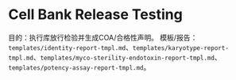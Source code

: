 # Cell Bank Release Testing

目的：执行库放行检验并生成COA/合格性声明。
模板/报告：`templates/identity-report-tmpl.md`、`templates/karyotype-report-tmpl.md`、`templates/myco-sterility-endotoxin-report-tmpl.md`、`templates/potency-assay-report-tmpl.md`。
